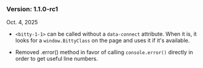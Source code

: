 ### Version: 1.1.0-rc1

Oct. 4, 2025

- `<bitty-1-1>` can be called
without a `data-connect` attribute. When it is, 
it looks for a `window.BittyClass` on the 
page and uses it if it's available. 

- Removed .error() method in favor of
calling `console.error()` directly in order
to get useful line numbers.
